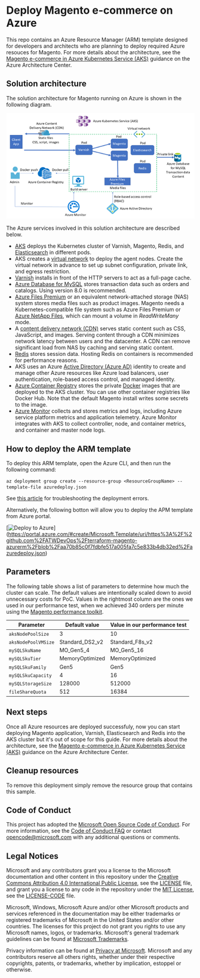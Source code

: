 # Deploy Magento e-commerce on Azure

This repo contains an Azure Resource Manager (ARM) template designed for developers and architects who are planning to deploy required Azure resouces for Magento. For more details about the architecture, see the [Magento e-commerce in Azure Kubernetes Service (AKS)](https://docs.microsoft.com/azure/architecture/example-scenario/magento/magento-azure) guidance on the Azure Architecture Center.

## Solution architecture

The solution architecture for Magento running on Azure is shown in the following diagram.

![Magento solution architecture](images/magento-architecture.png)

The Azure services involved in this solution architecture are described below.

* [AKS](https://azure.microsoft.com/services/kubernetes-service/) deploys the Kubernetes cluster of Varnish, Magento, Redis, and [Elasticsearch](https://www.elastic.co/elasticsearch/) in different pods.
* AKS creates a [virtual network](https://azure.microsoft.com/services/virtual-network/) to deploy the agent nodes. Create the virtual network in advance to set up subnet configuration, private link, and egress restriction.
* [Varnish](https://varnish-cache.org/intro/index.html#intro) installs in front of the HTTP servers to act as a full-page cache.
* [Azure Database for MySQL](https://azure.microsoft.com/services/mysql/) stores transaction data such as orders and catalogs. Using version 8.0 is recommended.
* [Azure Files Premium](https://azure.microsoft.com/services/storage/files/) or an equivalent network-attached storage (NAS) system stores media files such as product images. Magento needs a Kubernetes-compatible file system such as Azure Files Premium or [Azure NetApp Files](https://azure.microsoft.com/services/netapp/), which can mount a volume in *ReadWriteMany* mode.
* A [content delivery network (CDN)](https://azure.microsoft.com/services/cdn/) serves static content such as CSS, JavaScript, and images. Serving content through a CDN minimizes network latency between users and the datacenter. A CDN can remove significant load from NAS by caching and serving static content.
* [Redis](https://redis.io/) stores session data. Hosting Redis on containers is recommended for performance reasons.
* AKS uses an Azure [Active Directory (Azure AD)](https://azure.microsoft.com/services/active-directory/) identity to create and manage other Azure resources like Azure load balancers, user authentication, role-based access control, and managed identity.
* [Azure Container Registry](https://azure.microsoft.com/services/container-registry/) stores the private [Docker](https://www.docker.com/) images that are deployed to the AKS cluster. You can use other container registries like Docker Hub. Note that the default Magento install writes some secrets to the image.
* [Azure Monitor](https://azure.microsoft.com/services/monitor/) collects and stores metrics and logs, including Azure service platform metrics and application telemetry. Azure Monitor integrates with AKS to collect controller, node, and container metrics, and container and master node logs.

## How to deploy the ARM template

To deploy this ARM template, open the Azure CLI, and then run the following command:

```azurecli-interactive
az deployment group create --resource-group <ResourceGroupName> --template-file azuredeploy.json
```

See [this article](https://docs.microsoft.com/en-us/azure/azure-resource-manager/templates/common-deployment-errors) for troubleshooting the deployment errors.

Alternatively, the following botton will allow you to deploy the APM template from Azure portal.

[![Deploy to Azure](http://azuredeploy.net/deploybutton.png)]
(https://portal.azure.com/#create/Microsoft.Template/uri/https%3A%2F%2github.com%2FATWDevOps%2Fterraform-magento-azurerm%2Fblob%2Faa70b85c0f7fdbfe517a005fa7c5e833b4db32ed%2Fazuredeploy.json)

## Parameters

The following table shows a list of parameters to determine how much the cluster can scale. The default values are intentionally scaled down to avoid unnecessary costs for PoC. Values in the rightmost column are the ones we used in our performance test, when we achieved 340 orders per minute using the [Magento performance toolkit](https://github.com/magento/magento2/tree/2.4/setup/performance-toolkit).

| **Parameter** | **Default value** | **Value in our performance test** |
|---|---|---|
| `aksNodePoolSize` | 3 | 10 |
| `aksNodePoolVMSize` | Standard_DS2_v2 | Standard_F8s_v2 |
| `mySQLSkuName` | MO_Gen5_4 | MO_Gen5_16 |
| `mySQLSkuTier` | MemoryOptimized | MemoryOptimized |
| `mySQLSkuFamily` | Gen5 | Gen5 |
| `mySQLSkuCapacity` | 4 | 16 |
| `mySQLStorageSize` | 128000 | 512000 |
| `fileShareQuota` | 512 | 16384 |

## Next steps

Once all Azure resources are deployed successfuly, now you can start deploying Magento application, Varnish, Elasticsearch and Redis into the AKS cluster but it's out of scope for this guide. For more details about the architecture, see the [Magento e-commerce in Azure Kubernetes Service (AKS)](https://docs.microsoft.com/azure/architecture/example-scenario/magento/magento-azure) guidance on the Azure Architecture Center.


## Cleanup resources

To remove this deployment simply remove the resource group that contains this sample.

## Code of Conduct

This project has adopted the [Microsoft Open Source Code of Conduct](https://opensource.microsoft.com/codeofconduct/). For more information, see the [Code of Conduct FAQ](https://opensource.microsoft.com/codeofconduct/faq/) or contact [opencode@microsoft.com](mailto:opencode@microsoft.com) with any additional questions or comments.

## Legal Notices

Microsoft and any contributors grant you a license to the Microsoft documentation and other content in this repository under the [Creative Commons Attribution 4.0 International Public License](https://creativecommons.org/licenses/by/4.0/legalcode), see the [LICENSE](https://github.com/Azure/Moodle/blob/master/LICENSE) file, and grant you a license to any code in the repository under the [MIT License](https://opensource.org/licenses/MIT), see the [LICENSE-CODE](https://github.com/Azure/Moodle/blob/master/LICENSE-CODE) file.

Microsoft, Windows, Microsoft Azure and/or other Microsoft products and services referenced in the documentation may be either trademarks or registered trademarks of Microsoft in the United States and/or other countries. The licenses for this project do not grant you rights to use any Microsoft names, logos, or trademarks. Microsoft's general trademark guidelines can be found at [Microsoft Trademarks](http://go.microsoft.com/fwlink/?LinkID=254653).

Privacy information can be found at [Privacy at Microsoft](https://privacy.microsoft.com/).
Microsoft and any contributors reserve all others rights, whether under their respective copyrights, patents, or trademarks, whether by implication, estoppel or otherwise.
